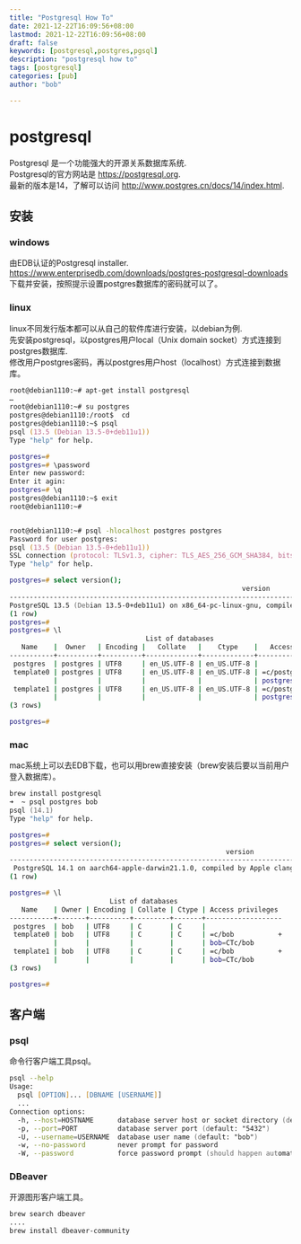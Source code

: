 ```yaml
---
title: "Postgresql How To"
date: 2021-12-22T16:09:56+08:00
lastmod: 2021-12-22T16:09:56+08:00
draft: false
keywords: [postgresql,postgres,pgsql]
description: "postgresql how to"
tags: [postgresql]
categories: [pub]
author: "bob"

---
```


<!--more-->
# postgresql

Postgresql 是一个功能强大的开源关系数据库系统.  
Postgresql的官方网站是 <https://postgresql.org>.  
最新的版本是14，了解可以访问 <http://www.postgres.cn/docs/14/index.html>.

## 安装

### windows

由EDB认证的Postgresql installer.  
<https://www.enterprisedb.com/downloads/postgres-postgresql-downloads>  
下载并安装，按照提示设置postgres数据库的密码就可以了。

### linux

linux不同发行版本都可以从自己的软件库进行安装，以debian为例.  
先安装postgresql，以postgres用户local（Unix domain socket）方式连接到postgres数据库.  
修改用户postgres密码，再以postgres用户host（localhost）方式连接到数据库。

```zsh
root@debian1110:~# apt-get install postgresql
…
root@debian1110:~# su postgres
postgres@debian1110:/root$  cd
postgres@debian1110:~$ psql
psql (13.5 (Debian 13.5-0+deb11u1))
Type "help" for help.

postgres=#
postgres=# \password
Enter new password:
Enter it agin:
postgres=# \q
postgres@debian1110:~$ exit
root@debian1110:~#


root@debian1110:~# psql -hlocalhost postgres postgres
Password for user postgres: 
psql (13.5 (Debian 13.5-0+deb11u1))
SSL connection (protocol: TLSv1.3, cipher: TLS_AES_256_GCM_SHA384, bits: 256, compression: off)
Type "help" for help.

postgres=# select version();
                                                          version                                                          
------------------------------------------------------------------------------------------------------------------------
PostgreSQL 13.5 (Debian 13.5-0+deb11u1) on x86_64-pc-linux-gnu, compiled by gcc (Debian 10.2.1-6) 10.2.1 20210110, 64-bit
(1 row)
postgres=# 
postgres=# \l
                                  List of databases
   Name    |  Owner   | Encoding |   Collate   |    Ctype    |   Access privileges   
-----------+----------+----------+-------------+-------------+-----------------------
 postgres  | postgres | UTF8     | en_US.UTF-8 | en_US.UTF-8 | 
 template0 | postgres | UTF8     | en_US.UTF-8 | en_US.UTF-8 | =c/postgres          +
           |          |          |             |             | postgres=CTc/postgres
 template1 | postgres | UTF8     | en_US.UTF-8 | en_US.UTF-8 | =c/postgres          +
           |          |          |             |             | postgres=CTc/postgres
(3 rows)

postgres=# 
```

### mac

mac系统上可以去EDB下载，也可以用brew直接安装（brew安装后要以当前用户登入数据库）。

```zsh
brew install postgresql
➜  ~ psql postgres bob
psql (14.1)
Type "help" for help.

postgres=# 
postgres=# select version();
                                                      version                                                      
-------------------------------------------------------------------------------------------------------------------
 PostgreSQL 14.1 on aarch64-apple-darwin21.1.0, compiled by Apple clang version 13.0.0 (clang-1300.0.29.3), 64-bit
(1 row)

postgres=# \l
                         List of databases
   Name    | Owner | Encoding | Collate | Ctype | Access privileges 
-----------+-------+----------+---------+-------+-------------------
 postgres  | bob   | UTF8     | C       | C     | 
 template0 | bob   | UTF8     | C       | C     | =c/bob           +
           |       |          |         |       | bob=CTc/bob
 template1 | bob   | UTF8     | C       | C     | =c/bob           +
           |       |          |         |       | bob=CTc/bob
(3 rows)

postgres=# 
```

## 客户端

### psql

命令行客户端工具psql。

```zsh
psql --help
Usage:
  psql [OPTION]... [DBNAME [USERNAME]]
  ...
Connection options:
  -h, --host=HOSTNAME      database server host or socket directory (default: "local socket")
  -p, --port=PORT          database server port (default: "5432")
  -U, --username=USERNAME  database user name (default: "bob")
  -w, --no-password        never prompt for password
  -W, --password           force password prompt (should happen automatically)
```

### DBeaver

开源图形客户端工具。

```zsh
brew search dbeaver
....
brew install dbeaver-community
```

